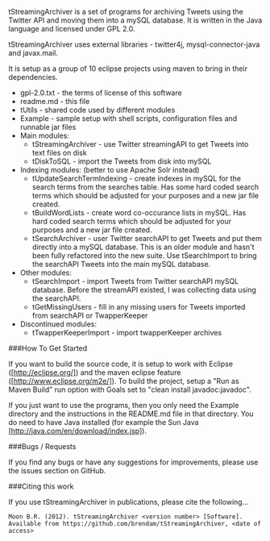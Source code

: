 tStreamingArchiver is a set of programs for archiving Tweets using the Twitter API and moving them into a mySQL database. It is written in the Java language and licensed under GPL 2.0.

tStreamingArchiver uses external libraries - twitter4j, mysql-connector-java and javax.mail. 

It is setup as a group of 10 eclipse projects using maven to bring in their dependencies.

* gpl-2.0.txt - the terms of license of this software
* readme.md - this file
* tUtils - shared code used by different modules
* Example - sample setup with shell scripts, configuration files and runnable jar files
* Main modules:
    * tStreamingArchiver - use Twitter streamingAPI to get Tweets into text files on disk
    * tDiskToSQL - import the Tweets from disk into mySQL
* Indexing modules: (better to use Apache Solr instead)
    * tUpdateSearchTermIndexing - create indexes in mySQL for the search terms from the searches table. Has some hard coded search terms which should be adjusted for your purposes and a new jar file created.
    * tBuildWordLists - create word co-occurance lists in mySQL. Has hard coded search terms which should be adjusted for your purposes and a new jar file created.
    * tSearchArchiver - user Twitter searchAPI to get Tweets and put them directly into a mySQL database. This is an older module and hasn't been fully refactored into the new suite. Use tSearchImport to bring the searchAPI Tweets into the main mySQL database.
* Other modules:
    * tSearchImport - import Tweets from Twitter searchAPI mySQL database. Before the streamAPI existed, I was collecting data using the searchAPI.
    * tGetMissingUsers - fill in any missing users for Tweets imported from searchAPI or TwapperKeeper
* Discontinued modules:
    * tTwapperKeeperImport - import twapperKeeper archives

###How To Get Started

If you want to build the source code, it is setup to work with Eclipse ([http://eclipse.org/]) and the maven eclipse feature ([http://www.eclipse.org/m2e/]). To build the project, setup a "Run as Maven Build" run option with Goals set to "clean install javadoc:javadoc".

If you just want to use the programs, then you only need the Example directory and the instructions in the README.md file in that directory. You do need to have Java installed (for example the Sun Java [http://java.com/en/download/index.jsp]).

###Bugs / Requests

If you find any bugs or have any suggestions for improvements, please use the issues section on GitHub. 

###Citing this work

If you use tStreamingArchiver in publications, please cite the following...

`Moon B.R. (2012). tStreamingArchiver <version number> [Software]. Available from https://github.com/brendam/tStreamingArchiver, <date of access>`